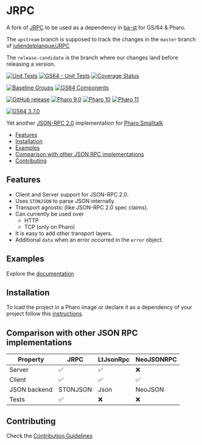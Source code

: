 # JRPC

A fork of [JRPC](https://github.com/juliendelplanque/JRPC) to be used as a dependency in [ba-st](https://github.com/ba-st) for GS/64 & Pharo.

The `upstream` branch is supposed to track the changes in the `master` branch of [juliendelplanque/JRPC](https://github.com/juliendelplanque/JRPC)

The `release-candidate` is the branch where our changes land before releasing a version.

[![Unit Tests](https://github.com/ba-st-dependencies/JRPC/actions/workflows/unit-tests.yml/badge.svg)](https://github.com/ba-st-dependencies/JRPC/actions/workflows/unit-tests.yml)
[![GS64 - Unit Tests](https://github.com/ba-st-dependencies/JRPC/actions/workflows/unit-tests-gs64.yml/badge.svg)](https://github.com/ba-st-dependencies/JRPC/actions/workflows/unit-tests-gs64.yml)
[![Coverage Status](https://codecov.io/github/ba-st-dependencies/JRPC/coverage.svg?branch=release-candidate)](https://codecov.io/gh/ba-st-dependencies/JRPC/branch/release-candidate)

[![Baseline Groups](https://github.com/ba-st-dependencies/JRPC/actions/workflows/loading-groups.yml/badge.svg)](https://github.com/ba-st-dependencies/JRPC/actions/workflows/loading-groups.yml)
[![GS64 Components](https://github.com/ba-st-dependencies/JRPC/actions/workflows/loading-gs64-components.yml/badge.svg)](https://github.com/ba-st-dependencies/JRPC/actions/workflows/loading-gs64-components.yml)


[![GitHub release](https://img.shields.io/github/release/ba-st-dependencies/Teapot.svg)](https://github.com/ba-st-dependencies/Teapot/releases/latest)
[![Pharo 9.0](https://img.shields.io/badge/Pharo-9.0-informational)](https://pharo.org)
[![Pharo 10](https://img.shields.io/badge/Pharo-10-informational)](https://pharo.org)
[![Pharo 11](https://img.shields.io/badge/Pharo-11-informational)](https://pharo.org)

[![GS64 3.7.0](https://img.shields.io/badge/GS64-3.7.0-informational)](https://gemtalksystems.com/products/gs64/)

Yet another [JSON-RPC 2.0](https://www.jsonrpc.org/specification) implementation
for [Pharo Smalltalk](https://www.pharo.org)

- [Features](#features)
- [Installation](#installation)
- [Examples](#examples)
- [Comparison with other JSON RPC implementations](#jrpc-vs-others)
- [Contributing](#contributing)

## Features

- Client and Server support for JSON-RPC 2.0.
- Uses `STONJSON` to parse JSON internally.
- Transport agnostic (like JSON-RPC 2.0 spec claims).
- Can currently be used over
  - HTTP
  - TCP (only on Pharo)
- It is easy to add other transport layers.
- Additional `data` when an error occurred in the `error` object.

## Examples

Explore the [documentation](docs/Examples.md)

## Installation

To load the project in a Pharo image or declare it as a dependency of your project follow this [instructions](docs/Installation.md).

## Comparison with other JSON RPC implementations

| Property     | JRPC               | LtJsonRpc          | NeoJSONRPC         |
|--------------|--------------------|--------------------|--------------------|
| Server       | :white_check_mark: | :white_check_mark: | :x:                |
| Client       | :white_check_mark: | :white_check_mark: | :white_check_mark: |
| JSON backend | STONJSON           | Json               | NeoJSON            |
| Tests        | :white_check_mark: | :x:                | :x:                |

## Contributing

Check the [Contribution Guidelines](CONTRIBUTING.md)
